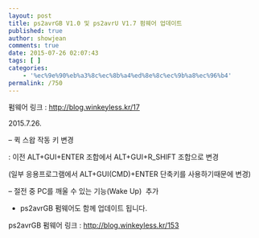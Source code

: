 ```yaml
---
layout: post
title: ps2avrGB V1.0 및 ps2avrU V1.7 펌웨어 업데이트
published: true
author: showjean
comments: true
date: 2015-07-26 02:07:43
tags: [ ]
categories:
    - '%ec%9e%90%eb%a3%8c%ec%8b%a4%ed%8e%8c%ec%9b%a8%ec%96%b4'
permalink: /750
---
```

펌웨어 링크 : http://blog.winkeyless.kr/17



2015.7.26.



&#8211; 퀵 스왑 작동 키 변경

: 이전 ALT+GUI+ENTER 조합에서&nbsp;ALT+GUI+R_SHIFT 조합으로 변경

(일부 응용프로그램에서&nbsp;ALT+GUI(CMD)+ENTER 단축키를 사용하기때문에&nbsp;변경)





&#8211; 절전 중 PC를 깨울 수 있는 기능(Wake Up)&nbsp; 추가







* ps2avrGB 펌웨어도 함께 업데이트 됩니다.

ps2avrGB 펌웨어 링크 : http://blog.winkeyless.kr/153